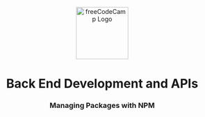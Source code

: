 <p align="center">
  <a href="https://www.freecodecamp.org/" target="blank"><img src="https://design-style-guide.freecodecamp.org/downloads/fcc_primary_large.jpg" width="120" alt="freeCodeCamp Logo" /></a>
</p>

<div align='center'>
    <h1>Back End Development and APIs</h1>
    <h3>Managing Packages with NPM</h3>
</div>